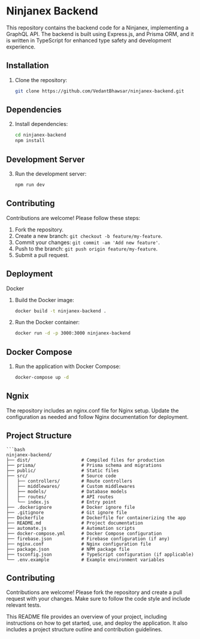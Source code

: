 # Ninjanex Backend

This repository contains the backend code for a Ninjanex, implementing a GraphQL API. The backend is built using Express.js, and Prisma ORM, and it is written in TypeScript for enhanced type safety and development experience.


## Installation

1. Clone the repository:

   ```bash
   git clone https://github.com/VedantBhawsar/ninjanex-backend.git

## Dependencies

2. Install dependencies:

   ```bash
   cd ninjanex-backend
   npm install

## Development Server

3. Run the development server:

   ```bash
   npm run dev


## Contributing

Contributions are welcome! Please follow these steps:

1. Fork the repository.
2. Create a new branch: `git checkout -b feature/my-feature`.
3. Commit your changes: `git commit -am 'Add new feature'`.
4. Push to the branch: `git push origin feature/my-feature`.
5. Submit a pull request.


## Deployment
Docker
1. Build the Docker image:
   ```bash
   docker build -t ninjanex-backend .

2. Run the Docker container:
   ```bash
   docker run -d -p 3000:3000 ninjanex-backend

## Docker Compose
1. Run the application with Docker Compose:
   ```bash
   docker-compose up -d

## Ngnix
The repository includes an nginx.conf file for Nginx setup. Update the configuration as needed and follow Nginx documentation for deployment.

## Project Structure
    ```bash
    ninjanex-backend/
    ├── dist/                   # Compiled files for production
    ├── prisma/                 # Prisma schema and migrations
    ├── public/                 # Static files
    ├── src/                    # Source code
    │   ├── controllers/        # Route controllers
    │   ├── middlewares/        # Custom middlewares
    │   ├── models/             # Database models
    │   ├── routes/             # API routes
    │   └── index.js            # Entry point
    ├── .dockerignore           # Docker ignore file
    ├── .gitignore              # Git ignore file
    ├── Dockerfile              # Dockerfile for containerizing the app
    ├── README.md               # Project documentation
    ├── automate.js             # Automation scripts
    ├── docker-compose.yml      # Docker Compose configuration
    ├── firebase.json           # Firebase configuration (if any)
    ├── nginx.conf              # Nginx configuration file
    ├── package.json            # NPM package file
    ├── tsconfig.json           # TypeScript configuration (if applicable)
    └── .env.example            # Example environment variables

## Contributing
Contributions are welcome! Please fork the repository and create a pull request with your changes. Make sure to follow the code style and include relevant tests.


This README file provides an overview of your project, including instructions on how to get started, use, and deploy the application. It also includes a project structure outline and contribution guidelines.


